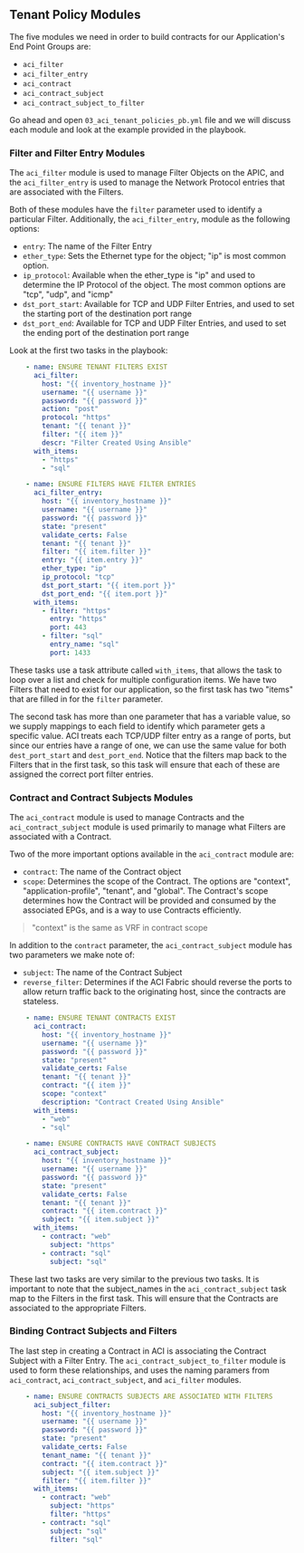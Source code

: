 ## Tenant Policy Modules

The five modules we need in order to build contracts for our Application's End Point Groups are:

* `aci_filter`
* `aci_filter_entry`
* `aci_contract`
* `aci_contract_subject`
* `aci_contract_subject_to_filter`

Go ahead and open `03_aci_tenant_policies_pb.yml` file and we will discuss each module and look at the example provided in the playbook.

### Filter and Filter Entry Modules

The `aci_filter` module is used to manage Filter Objects on the APIC, and the `aci_filter_entry` is used to manage the Network Protocol entries that are associated with the Filters.

Both of these modules have the `filter` parameter used to identify a particular Filter. Additionally, the `aci_filter_entry`, module as the following options:

* `entry`: The name of the Filter Entry
* `ether_type`: Sets the Ethernet type for the object; "ip" is most common option.
* `ip_protocol`: Available when the ether_type is "ip" and used to determine the IP Protocol of the object. The most common options are "tcp", "udp", and "icmp"
* `dst_port_start`: Available for TCP and UDP Filter Entries, and used to set the starting port of the destination port range
* `dst_port_end`: Available for TCP and UDP Filter Entries, and used to set the ending port of the destination port range

Look at the first two tasks in the playbook:

```yaml
    - name: ENSURE TENANT FILTERS EXIST
      aci_filter:
        host: "{{ inventory_hostname }}"
        username: "{{ username }}"
        password: "{{ password }}"
        action: "post"
        protocol: "https"
        tenant: "{{ tenant }}"
        filter: "{{ item }}"
        descr: "Filter Created Using Ansible"
      with_items:
        - "https"
        - "sql"

    - name: ENSURE FILTERS HAVE FILTER ENTRIES
      aci_filter_entry:
        host: "{{ inventory_hostname }}"
        username: "{{ username }}"
        password: "{{ password }}"
        state: "present"
        validate_certs: False
        tenant: "{{ tenant }}"
        filter: "{{ item.filter }}"
        entry: "{{ item.entry }}"
        ether_type: "ip"
        ip_protocol: "tcp"
        dst_port_start: "{{ item.port }}"
        dst_port_end: "{{ item.port }}"
      with_items:
        - filter: "https"
          entry: "https"
          port: 443
        - filter: "sql"
          entry_name: "sql"
          port: 1433
```

These tasks use a task attribute called `with_items`, that allows the task to loop over a list and check for multiple configuration items. We have two Filters that need to exist for our application, so the first task has two "items" that are filled in for the `filter` parameter.

The second task has more than one parameter that has a variable value, so we supply mappings to each field to identify which parameter gets a specific value. ACI treats each TCP/UDP filter entry as a range of ports, but since our entries have a range of one, we can use the same value for both `dest_port_start` and `dest_port_end`. Notice that the filters map back to the Filters that in the first task, so this task will ensure that each of these are assigned the correct port filter entries.

### Contract and Contract Subjects Modules

The `aci_contract` module is used to manage Contracts and the `aci_contract_subject` module is used primarily to manage what Filters are associated with a Contract.

Two of the more important options available in the `aci_contract` module are:

* `contract`: The name of the Contract object
* `scope`: Determines the scope of the Contract. The options are "context", "application-profile", "tenant", and "global". The Contract's scope determines how the Contract will be provided and consumed by the associated EPGs, and is a way to use Contracts efficiently.

> "context" is the same as VRF in contract scope

In addition to the `contract` parameter, the `aci_contract_subject` module has two parameters we make note of:

* `subject`: The name of the Contract Subject
* `reverse_filter`: Determines if the ACI Fabric should reverse the ports to allow return traffic back to the originating host, since the contracts are stateless.

```yaml
    - name: ENSURE TENANT CONTRACTS EXIST
      aci_contract:
        host: "{{ inventory_hostname }}"
        username: "{{ username }}"
        password: "{{ password }}"
        state: "present"
        validate_certs: False
        tenant: "{{ tenant }}"
        contract: "{{ item }}"
        scope: "context"
        description: "Contract Created Using Ansible"
      with_items:
        - "web"
        - "sql"

    - name: ENSURE CONTRACTS HAVE CONTRACT SUBJECTS
      aci_contract_subject:
        host: "{{ inventory_hostname }}"
        username: "{{ username }}"
        password: "{{ password }}"
        state: "present"
        validate_certs: False
        tenant: "{{ tenant }}"
        contract: "{{ item.contract }}"
        subject: "{{ item.subject }}"
      with_items:
        - contract: "web"
          subject: "https"
        - contract: "sql"
          subject: "sql"
```

These last two tasks are very similar to the previous two tasks. It is important to note that the subject_names in the `aci_contract_subject` task map to the Filters in the first task. This will ensure that the Contracts are associated to the appropriate Filters.

### Binding Contract Subjects and Filters
The last step in creating a Contract in ACI is associating the Contract Subject with a Filter Entry. The `aci_contract_subject_to_filter` module is used to form these relationships, and uses the naming paramers from `aci_contract`, `aci_contract_subject`, and `aci_filter` modules.

```yaml
    - name: ENSURE CONTRACTS SUBJECTS ARE ASSOCIATED WITH FILTERS
      aci_subject_filter:
        host: "{{ inventory_hostname }}"
        username: "{{ username }}"
        password: "{{ password }}"
        state: "present"
        validate_certs: False
        tenant_name: "{{ tenant }}"
        contract: "{{ item.contract }}"
        subject: "{{ item.subject }}"
        filter: "{{ item.filter }}"
      with_items:
        - contract: "web"
          subject: "https"
          filter: "https"
        - contract: "sql"
          subject: "sql"
          filter: "sql"
```
